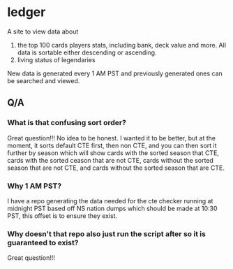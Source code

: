 # ledger

A site to view data about 

1. the top 100 cards players stats, including bank, deck value and more. All data is sortable either descending or ascending.
2. living status of legendaries

New data is generated every 1 AM PST and previously generated ones can be searched and viewed.

## Q/A

### What is that confusing sort order?

Great question!!! No idea to be honest. I wanted it to be better, but at the moment, it sorts default CTE first, then non CTE, and you can then sort it further by season which will show cards with the sorted season that CTE, cards with the sorted ceason that are not CTE, cards without the sorted season that are not CTE, and cards without the sorted season that are CTE.

### Why 1 AM PST? 

I have a repo generating the data needed for the cte checker running at midnight PST based off NS nation dumps which should be made at 10:30 PST, this offset is to ensure they exist.

### Why doesn't that repo also just run the script after so it is guaranteed to exist?

Great question!!!